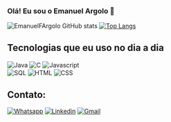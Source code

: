 ### Olá! Eu sou o Emanuel Argolo 👋
![EmanuelFArgolo GitHub stats](https://github-readme-stats.vercel.app/api?username=EmanuelFArgolo&show_icons=true&theme=dracula)
[![Top Langs](https://github-readme-stats.vercel.app/api/top-langs/?username=EmanuelFArgolo&show_icons=true&theme=dracula)](https://github.com/EmanuelFArgolo)

## Tecnologias que eu uso no dia a dia
<div style= "display: inline_block">
<img align = "center" alt = "Java" src= "https://img.shields.io/badge/Java-ED8B00?style=for-the-badge&logo=openjdk&logoColor=white" />
<img align = "center" alt = "C" src= "https://img.shields.io/badge/C-00599C?style=for-the-badge&logo=c&logoColor=white" />
<img align = "center" alt = "Javascript" src= "https://img.shields.io/badge/JavaScript-F7DF1E?style=for-the-badge&logo=javascript&logoColor=black" />
<br>
<img align = "center" alt = "SQL" src= "https://img.shields.io/badge/MySQL-005C84?style=for-the-badge&logo=mysql&logoColor=white" />
<img align = "center" alt = "HTML" src= "https://img.shields.io/badge/HTML5-E34F26?style=for-the-badge&logo=html5&logoColor=white"  />
<img align = "center" alt = "CSS" src= "https://img.shields.io/badge/CSS3-1572B6?style=for-the-badge&logo=css3&logoColor=white" />
</div>


## Contato: <br>
[![Whatsapp](https://img.shields.io/badge/WhatsApp-25D366?style=for-the-badge&logo=whatsapp&logoColor=white)](https://api.whatsapp.com/send?phone=351932856332)
[![Linkedin](https://img.shields.io/badge/LinkedIn-0077B5?style=for-the-badge&logo=linkedin&logoColor=white
)](https://www.linkedin.com/in/eargolo/)
[![Gmail](https://img.shields.io/badge/Gmail-D14836?style=for-the-badge&logo=gmail&logoColor=white
)](mailto:trabargolo@gmail.com)
